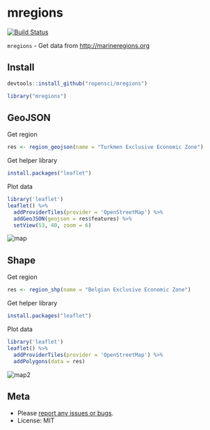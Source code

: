 mregions
========

[![Build Status](https://travis-ci.org/sckott/mregions.svg)](https://travis-ci.org/sckott/mregions)

`mregions` - Get data from http://marineregions.org

## Install


```r
devtools::install_github("ropensci/mregions")
```


```r
library("mregions")
```

## GeoJSON

Get region


```r
res <- region_geojson(name = "Turkmen Exclusive Economic Zone")
```

Get helper library


```r
install.packages("leaflet")
```

Plot data


```r
library('leaflet')
leaflet() %>% 
  addProviderTiles(provider = 'OpenStreetMap') %>% 
  addGeoJSON(geojson = res$features) %>% 
  setView(53, 40, zoom = 6)
```

![map](http://f.cl.ly/items/0c2c2Z143d2H3F142c35/Screen%20Shot%202015-12-09%20at%2010.01.52%20AM.png)

## Shape

Get region


```r
res <- region_shp(name = "Belgian Exclusive Economic Zone")
```

Get helper library


```r
install.packages("leaflet")
```

Plot data


```r
library('leaflet')
leaflet() %>% 
  addProviderTiles(provider = 'OpenStreetMap') %>% 
  addPolygons(data = res)
```

![map2](http://f.cl.ly/items/1m3R2p241S1u1n3r141R/Screen%20Shot%202015-12-09%20at%209.36.19%20AM.png)

## Meta

* Please [report any issues or bugs](https://github.com/sckott/mregions/issues).
* License: MIT
